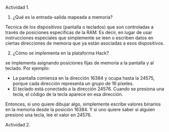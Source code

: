 Actividad 1.  

1.  ¿Qué es la entrada-salida mapeada a memoria?  

 Tecnica de los dispositivos (pantalla o teclados) que son controladas a través de posiciones especificas de la RAM.  Es decir, en lugar de usar instrucciones especiales que simplemente se leen o escriben datos en ciertas direcciones de memoria que ya están asociadas a esos dispositivos.  

2. ¿Cómo se implementa en la plataforma Hack?  

se implementa asignando posiciones fijas de memoria a la pantalla y al teclado. Por ejemplo:  

- La pantalla comienza en la dirección 16384 y ocupa hasta la 24575, porque cada dirección representa un grupo de 16 píxeles.   
- El teclado está conectado a la dirección 24576. Cuando se presiona una tecla, el código de la tecla aparece en esa dirección.  

Entonces, si uno quiere dibujar algo, simplemente escribe valores binarios en la memoria desde la posición 16384. Y si uno quiere saber si alguien presionó una tecla, lee el valor en 24576.

Actividad 2.  
